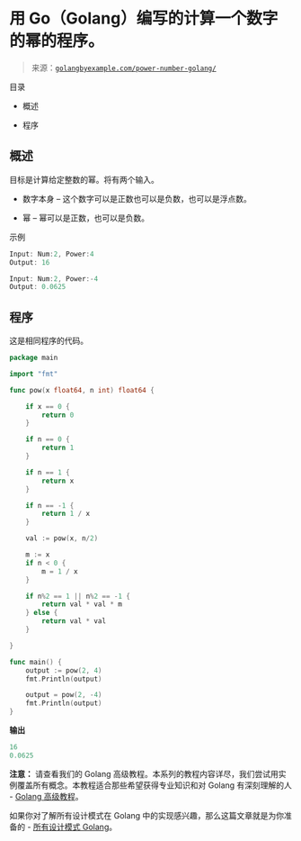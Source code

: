 <!--yml

category: 未分类

日期：2024-10-13 06:47:20

-->

# 用 Go（Golang）编写的计算一个数字的幂的程序。

> 来源：[`golangbyexample.com/power-number-golang/`](https://golangbyexample.com/power-number-golang/)

目录

+   概述

+   程序

## **概述**

目标是计算给定整数的幂。将有两个输入。

+   数字本身 – 这个数字可以是正数也可以是负数，也可以是浮点数。

+   幂 – 幂可以是正数，也可以是负数。

示例

```go
Input: Num:2, Power:4
Output: 16

Input: Num:2, Power:-4
Output: 0.0625
```

## **程序**

这是相同程序的代码。

```go
package main

import "fmt"

func pow(x float64, n int) float64 {

	if x == 0 {
		return 0
	}

	if n == 0 {
		return 1
	}

	if n == 1 {
		return x
	}

	if n == -1 {
		return 1 / x
	}

	val := pow(x, n/2)

	m := x
	if n < 0 {
		m = 1 / x
	}

	if n%2 == 1 || n%2 == -1 {
		return val * val * m
	} else {
		return val * val
	}

}

func main() {
	output := pow(2, 4)
	fmt.Println(output)

	output = pow(2, -4)
	fmt.Println(output)
}
```

**输出**

```go
16
0.0625
```

**注意：** 请查看我们的 Golang 高级教程。本系列的教程内容详尽，我们尝试用实例覆盖所有概念。本教程适合那些希望获得专业知识和对 Golang 有深刻理解的人 - [Golang 高级教程](https://golangbyexample.com/golang-comprehensive-tutorial/)。

如果你对了解所有设计模式在 Golang 中的实现感兴趣，那么这篇文章就是为你准备的 - [所有设计模式 Golang](https://golangbyexample.com/all-design-patterns-golang/)。


